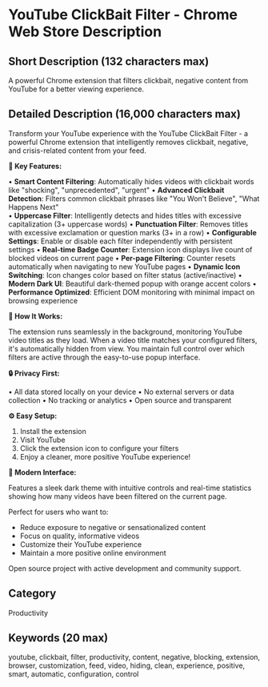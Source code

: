 # YouTube ClickBait Filter - Chrome Web Store Description

## Short Description (132 characters max)
A powerful Chrome extension that filters clickbait, negative content from YouTube for a better viewing experience.

## Detailed Description (16,000 characters max)

Transform your YouTube experience with the YouTube ClickBait Filter - a powerful Chrome extension that intelligently removes clickbait, negative, and crisis-related content from your feed.

**🎯 Key Features:**

• **Smart Content Filtering**: Automatically hides videos with clickbait words like "shocking", "unprecedented", "urgent"
• **Advanced Clickbait Detection**: Filters common clickbait phrases like "You Won't Believe", "What Happens Next"  
• **Uppercase Filter**: Intelligently detects and hides titles with excessive capitalization (3+ uppercase words)
• **Punctuation Filter**: Removes titles with excessive exclamation or question marks (3+ in a row)
• **Configurable Settings**: Enable or disable each filter independently with persistent settings
• **Real-time Badge Counter**: Extension icon displays live count of blocked videos on current page
• **Per-page Filtering**: Counter resets automatically when navigating to new YouTube pages
• **Dynamic Icon Switching**: Icon changes color based on filter status (active/inactive)
• **Modern Dark UI**: Beautiful dark-themed popup with orange accent colors
• **Performance Optimized**: Efficient DOM monitoring with minimal impact on browsing experience

**🚀 How It Works:**

The extension runs seamlessly in the background, monitoring YouTube video titles as they load. When a video title matches your configured filters, it's automatically hidden from view. You maintain full control over which filters are active through the easy-to-use popup interface.

**🔒 Privacy First:**

• All data stored locally on your device
• No external servers or data collection
• No tracking or analytics
• Open source and transparent

**⚙️ Easy Setup:**

1. Install the extension
2. Visit YouTube
3. Click the extension icon to configure your filters
4. Enjoy a cleaner, more positive YouTube experience!

**🎨 Modern Interface:**

Features a sleek dark theme with intuitive controls and real-time statistics showing how many videos have been filtered on the current page.

Perfect for users who want to:
- Reduce exposure to negative or sensationalized content
- Focus on quality, informative videos
- Customize their YouTube experience
- Maintain a more positive online environment

Open source project with active development and community support.

## Category
Productivity

## Keywords (20 max)
youtube, clickbait, filter, productivity, content, negative, blocking, extension, browser, customization, feed, video, hiding, clean, experience, positive, smart, automatic, configuration, control
